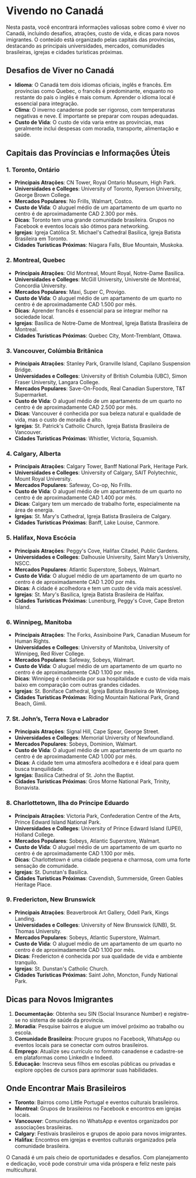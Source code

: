 # Vivendo no Canadá

Nesta pasta, você encontrará informações valiosas sobre como é viver no Canadá, incluindo desafios, atrações, custo de vida, e dicas para novos imigrantes. O conteúdo está organizado pelas capitais das províncias, destacando as principais universidades, mercados, comunidades brasileiras, igrejas e cidades turísticas próximas.

## Desafios de Viver no Canadá

- **Idioma**: O Canadá tem dois idiomas oficiais, inglês e francês. Em províncias como Quebec, o francês é predominante, enquanto no restante do país o inglês é mais comum. Aprender o idioma local é essencial para integração.
- **Clima**: O inverno canadense pode ser rigoroso, com temperaturas negativas e neve. É importante se preparar com roupas adequadas.
- **Custo de Vida**: O custo de vida varia entre as províncias, mas geralmente inclui despesas com moradia, transporte, alimentação e saúde.

## Capitais das Províncias e Informações Úteis

### 1. **Toronto, Ontário**
- **Principais Atrações**: CN Tower, Royal Ontario Museum, High Park.
- **Universidades e Colleges**: University of Toronto, Ryerson University, George Brown College.
- **Mercados Populares**: No Frills, Walmart, Costco.
- **Custo de Vida**: O aluguel médio de um apartamento de um quarto no centro é de aproximadamente CAD 2.300 por mês.
- **Dicas**: Toronto tem uma grande comunidade brasileira. Grupos no Facebook e eventos locais são ótimos para networking.
- **Igrejas**: Igreja Católica St. Michael's Cathedral Basilica, Igreja Batista Brasileira em Toronto.
- **Cidades Turísticas Próximas**: Niagara Falls, Blue Mountain, Muskoka.

### 2. **Montreal, Quebec**
- **Principais Atrações**: Old Montreal, Mount Royal, Notre-Dame Basilica.
- **Universidades e Colleges**: McGill University, Université de Montréal, Concordia University.
- **Mercados Populares**: Maxi, Super C, Provigo.
- **Custo de Vida**: O aluguel médio de um apartamento de um quarto no centro é de aproximadamente CAD 1.500 por mês.
- **Dicas**: Aprender francês é essencial para se integrar melhor na sociedade local.
- **Igrejas**: Basílica de Notre-Dame de Montreal, Igreja Batista Brasileira de Montreal.
- **Cidades Turísticas Próximas**: Quebec City, Mont-Tremblant, Ottawa.

### 3. **Vancouver, Colúmbia Britânica**
- **Principais Atrações**: Stanley Park, Granville Island, Capilano Suspension Bridge.
- **Universidades e Colleges**: University of British Columbia (UBC), Simon Fraser University, Langara College.
- **Mercados Populares**: Save-On-Foods, Real Canadian Superstore, T&T Supermarket.
- **Custo de Vida**: O aluguel médio de um apartamento de um quarto no centro é de aproximadamente CAD 2.500 por mês.
- **Dicas**: Vancouver é conhecida por sua beleza natural e qualidade de vida, mas o custo de moradia é alto.
- **Igrejas**: St. Patrick's Catholic Church, Igreja Batista Brasileira de Vancouver.
- **Cidades Turísticas Próximas**: Whistler, Victoria, Squamish.

### 4. **Calgary, Alberta**
- **Principais Atrações**: Calgary Tower, Banff National Park, Heritage Park.
- **Universidades e Colleges**: University of Calgary, SAIT Polytechnic, Mount Royal University.
- **Mercados Populares**: Safeway, Co-op, No Frills.
- **Custo de Vida**: O aluguel médio de um apartamento de um quarto no centro é de aproximadamente CAD 1.400 por mês.
- **Dicas**: Calgary tem um mercado de trabalho forte, especialmente na área de energia.
- **Igrejas**: St. Mary's Cathedral, Igreja Batista Brasileira de Calgary.
- **Cidades Turísticas Próximas**: Banff, Lake Louise, Canmore.

### 5. **Halifax, Nova Escócia**
- **Principais Atrações**: Peggy's Cove, Halifax Citadel, Public Gardens.
- **Universidades e Colleges**: Dalhousie University, Saint Mary’s University, NSCC.
- **Mercados Populares**: Atlantic Superstore, Sobeys, Walmart.
- **Custo de Vida**: O aluguel médio de um apartamento de um quarto no centro é de aproximadamente CAD 1.200 por mês.
- **Dicas**: A cidade é acolhedora e tem um custo de vida mais acessível.
- **Igrejas**: St. Mary's Basilica, Igreja Batista Brasileira de Halifax.
- **Cidades Turísticas Próximas**: Lunenburg, Peggy's Cove, Cape Breton Island.

### 6. **Winnipeg, Manitoba**
- **Principais Atrações**: The Forks, Assiniboine Park, Canadian Museum for Human Rights.
- **Universidades e Colleges**: University of Manitoba, University of Winnipeg, Red River College.
- **Mercados Populares**: Safeway, Sobeys, Walmart.
- **Custo de Vida**: O aluguel médio de um apartamento de um quarto no centro é de aproximadamente CAD 1.100 por mês.
- **Dicas**: Winnipeg é conhecida por sua hospitalidade e custo de vida mais baixo em comparação com outras grandes cidades.
- **Igrejas**: St. Boniface Cathedral, Igreja Batista Brasileira de Winnipeg.
- **Cidades Turísticas Próximas**: Riding Mountain National Park, Grand Beach, Gimli.

### 7. **St. John’s, Terra Nova e Labrador**
- **Principais Atrações**: Signal Hill, Cape Spear, George Street.
- **Universidades e Colleges**: Memorial University of Newfoundland.
- **Mercados Populares**: Sobeys, Dominion, Walmart.
- **Custo de Vida**: O aluguel médio de um apartamento de um quarto no centro é de aproximadamente CAD 1.000 por mês.
- **Dicas**: A cidade tem uma atmosfera acolhedora e é ideal para quem busca tranquilidade.
- **Igrejas**: Basilica Cathedral of St. John the Baptist.
- **Cidades Turísticas Próximas**: Gros Morne National Park, Trinity, Bonavista.

### 8. **Charlottetown, Ilha do Príncipe Eduardo**
- **Principais Atrações**: Victoria Park, Confederation Centre of the Arts, Prince Edward Island National Park.
- **Universidades e Colleges**: University of Prince Edward Island (UPEI), Holland College.
- **Mercados Populares**: Sobeys, Atlantic Superstore, Walmart.
- **Custo de Vida**: O aluguel médio de um apartamento de um quarto no centro é de aproximadamente CAD 1.100 por mês.
- **Dicas**: Charlottetown é uma cidade pequena e charmosa, com uma forte sensação de comunidade.
- **Igrejas**: St. Dunstan's Basilica.
- **Cidades Turísticas Próximas**: Cavendish, Summerside, Green Gables Heritage Place.

### 9. **Fredericton, New Brunswick**
- **Principais Atrações**: Beaverbrook Art Gallery, Odell Park, Kings Landing.
- **Universidades e Colleges**: University of New Brunswick (UNB), St. Thomas University.
- **Mercados Populares**: Sobeys, Atlantic Superstore, Walmart.
- **Custo de Vida**: O aluguel médio de um apartamento de um quarto no centro é de aproximadamente CAD 1.100 por mês.
- **Dicas**: Fredericton é conhecida por sua qualidade de vida e ambiente tranquilo.
- **Igrejas**: St. Dunstan's Catholic Church.
- **Cidades Turísticas Próximas**: Saint John, Moncton, Fundy National Park.

## Dicas para Novos Imigrantes

1. **Documentação**: Obtenha seu SIN (Social Insurance Number) e registre-se no sistema de saúde da província.
2. **Moradia**: Pesquise bairros e alugue um imóvel próximo ao trabalho ou escola.
3. **Comunidade Brasileira**: Procure grupos no Facebook, WhatsApp ou eventos locais para se conectar com outros brasileiros.
4. **Emprego**: Atualize seu currículo no formato canadense e cadastre-se em plataformas como LinkedIn e Indeed.
5. **Educação**: Inscreva seus filhos em escolas públicas ou privadas e explore opções de cursos para aprimorar suas habilidades.

## Onde Encontrar Mais Brasileiros

- **Toronto**: Bairros como Little Portugal e eventos culturais brasileiros.
- **Montreal**: Grupos de brasileiros no Facebook e encontros em igrejas locais.
- **Vancouver**: Comunidades no WhatsApp e eventos organizados por associações brasileiras.
- **Calgary**: Festivais brasileiros e grupos de apoio para novos imigrantes.
- **Halifax**: Encontros em igrejas e eventos culturais organizados pela comunidade brasileira.

O Canadá é um país cheio de oportunidades e desafios. Com planejamento e dedicação, você pode construir uma vida próspera e feliz neste país multicultural.
